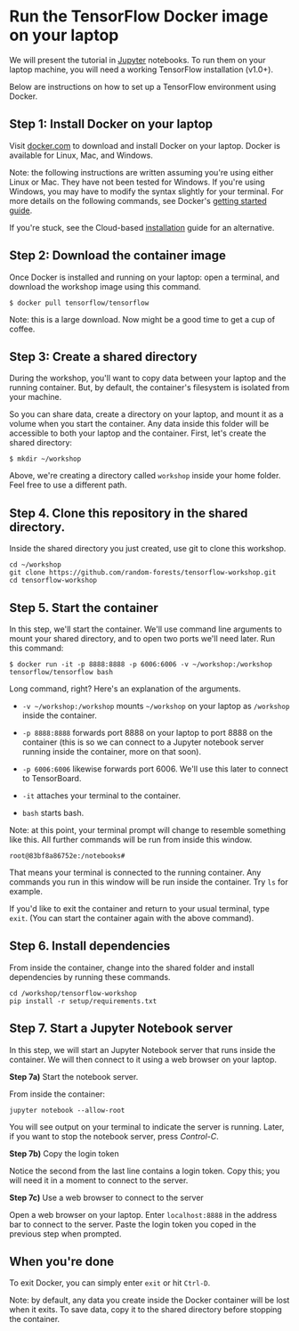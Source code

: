 # Run the TensorFlow Docker image on your laptop

We will present the tutorial in [Jupyter](jupyter.org) notebooks. To
run them on your laptop machine, you will need a working TensorFlow
installation (v1.0+).

Below are instructions on how to set up a TensorFlow environment using
Docker. 

## Step 1: Install Docker on your laptop
Visit [docker.com](https://www.docker.com) to download and install Docker on your laptop. Docker is available for Linux, Mac, and Windows.

Note: the following instructions are written assuming you're using either Linux or Mac. They have not been tested for Windows. If you're using Windows, you may have to modify the syntax slightly for your terminal. For more details on the following commands, see Docker's [getting started guide](https://docs.docker.com/learn/).

If you're stuck, see the Cloud-based [installation](install-cloud.md) guide for an alternative.

## Step 2: Download the container image
Once Docker is installed and running on your laptop: open a terminal, and download the workshop image using this command.

```
$ docker pull tensorflow/tensorflow
```

Note: this is a large download. Now might be a good time to get a cup of coffee. 

## Step 3: Create a shared directory

During the workshop, you'll want to copy data between your laptop and the running container. But, by default, the container's filesystem is isolated from your machine.

So you can share data, create a directory on your laptop, and mount it as a volume when you start the container. Any data inside this folder will be accessible to both your laptop and the container. First, let's create the shared directory:

```
$ mkdir ~/workshop
```

Above, we're creating a directory called ```workshop``` inside your home folder. Feel free to use a different path.

## Step 4. Clone this repository in the shared directory.

Inside the shared directory you just created, use git to clone this workshop.

```
cd ~/workshop
git clone https://github.com/random-forests/tensorflow-workshop.git
cd tensorflow-workshop
```

## Step 5. Start the container

In this step, we'll start the container. We'll use command line arguments to mount your shared directory, and to open two ports we'll need later. Run this command:

```
$ docker run -it -p 8888:8888 -p 6006:6006 -v ~/workshop:/workshop tensorflow/tensorflow bash
```

Long command, right? Here's an explanation of the arguments.

* ```-v ~/workshop:/workshop``` mounts ```~/workshop``` on your laptop as ```/workshop``` inside the container.

* ```-p 8888:8888``` forwards port 8888 on your laptop to port 8888 on the container (this is so we can connect to a Jupyter notebook server running inside the container, more on that soon).

* ```-p 6006:6006``` likewise forwards port 6006. We'll use this later to connect to TensorBoard.

* ```-it``` attaches your terminal to the container.

* ```bash``` starts bash.

Note: at this point, your terminal prompt will change to resemble something like this. All further commands will be run from inside this window.

```
root@83bf8a86752e:/notebooks# 
```

That means your terminal is connected to the running container. Any commands you run in this window will be run inside the container. Try ```ls``` for example.

If you'd like to exit the container and return to your usual terminal, type ```exit```. (You can start the container again with the above command). 

## Step 6. Install dependencies

From inside the container, change into the shared folder and install dependencies by running these commands.
```
cd /workshop/tensorflow-workshop
pip install -r setup/requirements.txt
```

## Step 7. Start a Jupyter Notebook server

In this step, we will start an Jupyter Notebook server that runs inside the container. We will then connect to it using a web browser on your laptop.

**Step 7a)** Start the notebook server.

From inside the container:

```
jupyter notebook --allow-root
```

You will see output on your terminal to indicate the server is running. Later, if you want to stop the notebook server, press *Control-C*. 

**Step 7b)** Copy the login token

Notice the second from the last line contains a login token. Copy this; you will need it in a moment to connect to the server.

**Step 7c)** Use a web browser to connect to the server

Open a web browser on your laptop. Enter ```localhost:8888``` in the address bar to connect to the server. Paste the login token you coped in the previous step when prompted.

## When you're done

To exit Docker, you can simply enter `exit` or hit `Ctrl-D`. 

Note: by default, any data you create inside the Docker container will be lost when it exits. To save data, copy it to the shared directory before stopping the container.
